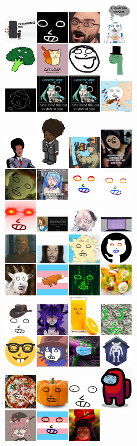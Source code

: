 <img width=100 src="bany.png"> <img width=100 src="black-faky.png"> <img width=100 src="boby.png"> <img width=100 src="boty.png"> <img width=100 src="broccoly.png"> <img width=100 src="caty.png"> <img width=100 src="cluely.png"> <img width=100 src="diny.png"> <img width=100 src="elity.png"> <img width=100 src="faksunymiku-thecat.png"> <img width=100 src="faksunymiku-thecat.png"> <img width=100 src="faky-.png"> <img width=100 src="faky-closed.png"> <img width=100 src="faky-closed2.png"> <img width=100 src="faky-dart-monkey.png"> <img width=100 src="faky-faces.png"> <img width=100 src="faky-mental.png"> <img width=100 src="faky-owo.png"> <img width=100 src="faky-rainbow.png"> <img width=100 src="faky-rainbow2.png"> <img width=100 src="faky-redeye.png"> <img width=100 src="faky-seth.png"> <img width=100 src="faky-uwu.png"> <img width=100 src="faky-virus.jpg"> <img width=100 src="fakyy.png"> <img width=100 src="fem-faky.png"> <img width=100 src="franzy.png"> <img width=100 src="githuby2-gay.png"> <img width=100 src="goaty.png"> <img width=100 src="h0ly.png"> <img width=100 src="haky.png"> <img width=100 src="hedelmy.png"> <img width=100 src="howdy.png"> <img width=100 src="irys.png"> <img width=100 src="juicy.png"> <img width=100 src="mony.png"> <img width=100 src="nerdy.png"> <img width=100 src="niky.png"> <img width=100 src="noaky.png"> <img width=100 src="northy.png"> <img width=100 src="pizzy.png"> <img width=100 src="pumpky.png"> <img width=100 src="smooth-faky.png"> <img width=100 src="sussy.png"> <img width=100 src="taky.png"> <img width=100 src="transy.png"> <img width=100 src="turky.png">
